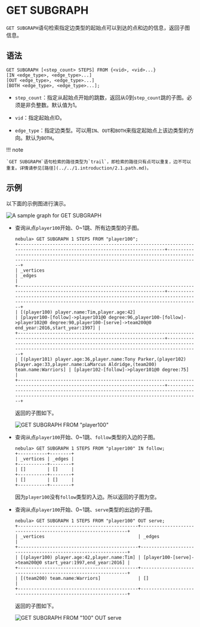 # GET SUBGRAPH

`GET SUBGRAPH`语句检索指定边类型的起始点可以到达的点和边的信息，返回子图信息。

## 语法

```ngql
GET SUBGRAPH [<step_count> STEPS] FROM {<vid>, <vid>...}
[IN <edge_type>, <edge_type>...]
[OUT <edge_type>, <edge_type>...]
[BOTH <edge_type>, <edge_type>...];
```

- `step_count`：指定从起始点开始的跳数，返回从0到`step_count`跳的子图。必须是非负整数。默认值为1。

- `vid`：指定起始点ID。

- `edge_type`：指定边类型。可以用`IN`、`OUT`和`BOTH`来指定起始点上该边类型的方向。默认为`BOTH`。

!!! note

    `GET SUBGRAPH`语句检索的路径类型为`trail`，即检索的路径只有点可以重复，边不可以重复。详情请参见[路径](../../1.introduction/2.1.path.md)。

## 示例

以下面的示例图进行演示。

![A sample graph for GET SUBGRAPH](https://docs-cdn.nebula-graph.com.cn/docs-2.0/2.quick-start/dataset-for-crud.png)

- 查询从点`player100`开始、0~1跳、所有边类型的子图。

    ```ngql
    nebula> GET SUBGRAPH 1 STEPS FROM "player100";
    +--------------------------------------------------------------------------------------------------------------------------+--------------------------------------------------------------------------------------------------------------------------------------------------+
    | _vertices                                                                                                                | _edges                                                                                                                                           |
    +--------------------------------------------------------------------------------------------------------------------------+--------------------------------------------------------------------------------------------------------------------------------------------------+
    | [(player100) player.name:Tim,player.age:42]                                                                              | [player100-[follow]->player101@0 degree:96,player100-[follow]->player102@0 degree:90,player100-[serve]->team200@0 end_year:2016,start_year:1997] |
    +--------------------------------------------------------------------------------------------------------------------------+--------------------------------------------------------------------------------------------------------------------------------------------------+
    | [(player101) player.age:36,player.name:Tony Parker,(player102) player.age:33,player.name:LaMarcus Aldridge,(team200) team.name:Warriors] | [player102-[follow]->player101@0 degree:75]                                                                                      |
    +--------------------------------------------------------------------------------------------------------------------------+--------------------------------------------------------------------------------------------------------------------------------------------------+
    ```

    返回的子图如下。

    ![GET SUBGRAPH FROM "player100"](https://docs-cdn.nebula-graph.com.cn/docs-2.0/3.ngql-guide/15.subgraph-and-path/subgraph-1.png)

- 查询从点`player100`开始、0~1跳、`follow`类型的入边的子图。

    ```ngql
    nebula> GET SUBGRAPH 1 STEPS FROM "player100" IN follow;
    +-----------+--------+
    | _vertices | _edges |
    +-----------+--------+
    | []        | []     |
    +-----------+--------+
    | []        | []     |
    +-----------+--------+
    ```

    因为`player100`没有`follow`类型的入边。所以返回的子图为空。

- 查询从点`player100`开始、0~1跳、`serve`类型的出边的子图。

    ```ngql
    nebula> GET SUBGRAPH 1 STEPS FROM "player100" OUT serve;
    +---------------------------------------------+--------------------------------------------------------------+
    | _vertices                                   | _edges                                                       |
    +---------------------------------------------+--------------------------------------------------------------+
    | [(player100) player.age:42,player.name:Tim] | [player100-[serve]->team200@0 start_year:1997,end_year:2016] |
    +---------------------------------------------+--------------------------------------------------------------+
    | [(team200) team.name:Warriors]              | []                                                           |
    +---------------------------------------------+--------------------------------------------------------------+
    ```

    返回的子图如下。

    ![GET SUBGRAPH FROM "100" OUT serve](https://docs-cdn.nebula-graph.com.cn/docs-2.0/3.ngql-guide/15.subgraph-and-path/subgraph-2.png)
